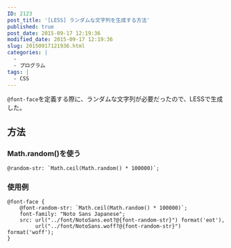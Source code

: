 ```yaml
---
ID: 2123
post_title: '[LESS] ランダムな文字列を生成する方法'
published: true
post_date: 2015-09-17 12:19:36
modified_date: 2015-09-17 12:19:36
slug: 20150917121936.html
categories: |
  -
  - プログラム
tags: |
  - CSS
---
```

<code>@font-face</code>を定義する際に、ランダムな文字列が必要だったので、LESSで生成した。
<!--more-->
<h2>方法</h2>
<h3>Math.random()を使う</h3>
<pre class="language-less"><code>@random-str: `Math.ceil(Math.random() * 100000)`;</code></pre>

<h3>使用例</h3>
<pre class="language-less"><code>@font-face {
    @font-random-str: `Math.ceil(Math.random() * 100000)`;
    font-family: "Noto Sans Japanese";
    src: url("../font/NotoSans.eot?@{font-random-str}") format('eot'),
         url("../font/NotoSans.woff?@{font-random-str}") format('woff');
}</code></pre>